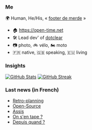 ### Me

🌍 Human, He/His, « [footer de merde](https://open-time.net/post/2013/07/17/La-veritable-histoire-du-Footer-de-merde-) » 
* 🏠 https://open-time.net 
* 🛠️ Lead dev' of [dotclear](https://git.dotclear.org/dev/dotclear)
* 📷 photo, 🚲 vélo, 🏍️ moto 
* 🇫🇷 native, 🇬🇧 speaking, 🇪🇺 living

### Insights

[![GitHub Stats](https://github-readme-stats-sigma-five.vercel.app/api?username=franck-paul)](https://github.com/franck-paul)
[![GitHub Streak](https://github-readme-streak-stats.herokuapp.com?user=franck-paul)](https://git.io/streak-stats)

### Last news (in French)

<!-- BLOG-POST-LIST:START -->
- [Retro-planning](https://open-time.net/post/2023/08/07/Retro-planning)
- [Open-Source](https://open-time.net/post/2023/08/06/Open-Source)
- [Assis](https://open-time.net/post/2023/08/05/Assis)
- [On s&#39;en tape ?](https://open-time.net/post/2023/08/04/On-s-en-tape)
- [Depuis quand ?](https://open-time.net/post/2023/08/03/Depuis-quand)
<!-- BLOG-POST-LIST:END -->
